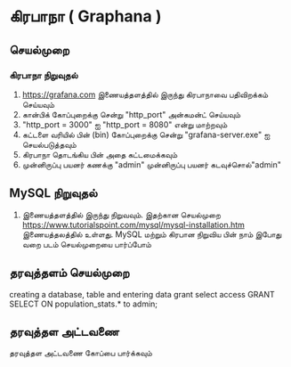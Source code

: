 # கிரபாநா ( Graphana )
## செயல்முறை 

### கிரபாநா நிறுவுதல் 
1. https://grafana.com இணையத்தளத்தில் இருந்து   கிரபாநாவை பதிவிறக்கம் செய்யவும் 
2. கான்பிக்   கோப்புறைக்கு சென்று "http_port"   அன்கமன்ட்  செய்யவும் 
3. "http_port = 3000" ஐ "http_port = 8080" என்று  மாற்றவும் 
4. கட்டளை வரியில் பின் (bin) கோப்புறைக்கு சென்று "grafana-server.exe" ஐ செயல்படுத்தவும்
5. கிரபாநா தொடங்கிய பின் அதை கட்டமைக்கவும் 
6. முன்னிருப்பு பயனர் கணக்கு "admin"  முன்னிருப்பு பயனர் கடவுச்சொல்"admin"
 
## MySQL நிறுவுதல்
1. இணையத்தளத்தில்  இருந்து   நிறுவவும். இதற்கான செயல்முறை https://www.tutorialspoint.com/mysql/mysql-installation.htm இணையத்தலத்தில் உள்ளது.
MySQL மற்றும் கிரபான நிறுவிய பின் நாம் இபோது வறை படம் செயல்முறையை பார்ப்போம் 


## தரவுத்தளம் செயல்முறை 
creating a database, table and entering data
grant select access
GRANT SELECT ON population_stats.* to admin;

## தரவுத்தள அட்டவணை
தரவுத்தள அட்டவணை  கோப்பை பார்க்கவும்
